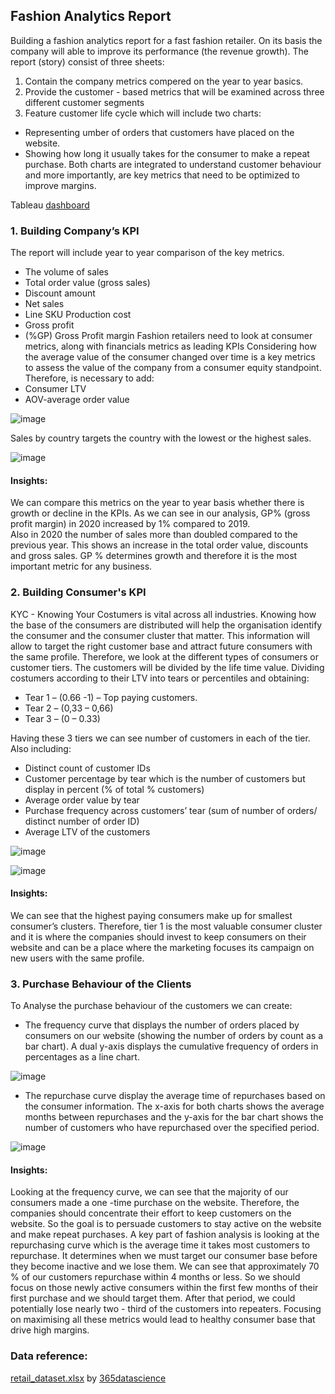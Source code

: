 ## Fashion Analytics Report

Building a fashion analytics report for a fast fashion retailer. On its basis the company will able to improve its performance (the revenue growth). 
The report (story) consist of three sheets:
1.	Contain the company metrics compered on the year to year basics.
2.	Provide the customer - based metrics that will be examined across three different customer segments 
3.	Feature customer life cycle which will include two charts: 
- Representing umber of orders that customers have placed on the website. 
- Showing how long it usually takes for the consumer to make a repeat purchase. 
Both charts are integrated to understand customer behaviour and more importantly, are key metrics that need to be optimized to improve margins.

Tableau [dashboard](https://public.tableau.com/app/profile/iwona8604/viz/Dashboard2_16367179471510/Dashboard1?publish=yes )

### 1.	Building Company’s KPI 

The report will include year to year comparison of the key metrics.
-	The volume of sales 
-	Total order value (gross sales)
-	Discount amount
-	Net sales 
-	Line SKU Production cost 
-	Gross profit 
-	(%GP) Gross Profit margin 
Fashion retailers need to look at consumer metrics, along with financials metrics as leading KPIs
Considering how the average value of the consumer changed over time is a key metrics to assess the value of the company from a consumer equity standpoint. Therefore, is necessary to add:
-	Consumer LTV
-	AOV-average order value 

![image](https://user-images.githubusercontent.com/85560182/161405182-846a0c3a-6214-4628-aede-cb01d4df6c8a.png)

Sales by country targets the country with the lowest or the highest sales. 

![image](https://user-images.githubusercontent.com/85560182/161405178-640992f3-b97e-40c0-8739-099f28c84725.png)

#### Insights:
We can compare this metrics on the year to year basis whether there is growth or decline in the KPIs. As we can see in our analysis, GP% (gross profit margin) in 2020 increased by 1% compared to 2019.  
Also in 2020 the number of sales more than doubled compared to the previous year.  This shows an increase in the total order value, discounts and gross sales.
GP % determines growth and therefore it is the most important metric for any business.


### 2. Building Consumer's KPI

KYC - Knowing Your Costumers is vital across all industries. Knowing how the base of the consumers are distributed will help the organisation identify the consumer and the consumer cluster that matter. This information will allow to target the right customer base and attract future consumers with the same profile. 
Therefore, we look at the different types of consumers or customer tiers. The customers will be divided by the life time value.
Dividing costumers according to their LTV into tears or percentiles and obtaining:
- Tear 1 – (0.66 -1) – Top paying customers.	
- Tear 2 – (0,33 – 0,66)
- Tear 3 – (0 – 0.33)
	 
Having these 3 tiers we can see number of customers in each of the tier. 
Also including:
- Distinct count of customer IDs  
-  Customer percentage by tear which is the number of customers but display in percent (% of total % customers)
- Average order value by tear
- Purchase frequency across customers’ tear (sum of number of orders/ distinct number of order ID)
- Average LTV of the customers  

![image](https://user-images.githubusercontent.com/85560182/161405240-44764219-49ec-4b2f-90a8-916440882226.png)

![image](https://user-images.githubusercontent.com/85560182/161405257-6cbc2652-cfc5-469f-a24b-4332eb5e48f4.png)

#### Insights:
We can see that the highest paying consumers make up for smallest consumer’s clusters. Therefore, tier 1 is the most valuable consumer cluster and it is where the companies should invest to keep consumers on their website and can be a place where the marketing focuses its campaign on new users with the same profile.

### 3. Purchase Behaviour of the Clients

To Analyse the purchase behaviour of the customers we can create:
- The frequency curve that displays the number of orders placed by consumers on our website (showing the number of orders by count as a bar chart). A dual y-axis displays the cumulative frequency of orders in percentages as a line chart.
	
![image](https://user-images.githubusercontent.com/85560182/161405273-44f83964-1076-4153-8c2a-61da93ccfcdb.png)

- The repurchase curve display the average time of repurchases based on the consumer information. The x-axis for both charts shows the average months between repurchases and the y-axis for the bar chart shows the number of customers who have repurchased over the specified period. 
	
![image](https://user-images.githubusercontent.com/85560182/161405282-bf9b4e58-7e76-4403-8e44-5657517e443c.png)

#### Insights:
Looking at the frequency curve, we can see that the majority of our consumers made a one -time purchase on the website. Therefore, the companies should concentrate their effort to keep customers on the website. So the goal is to persuade customers to stay active on the website and make repeat purchases.
A key part of fashion analysis is looking at the repurchasing curve which is the average time it takes most customers to repurchase.  It determines when we must target our consumer base before they become inactive and we lose them. We can see that approximately 70 % of our customers repurchase within 4 months or less. So we should focus on those newly active consumers within the first few months of their first purchase and we should target them. After that period, we could potentially lose nearly two - third of the customers into repeaters. 
Focusing on maximising all these metrics would lead to healthy consumer base that drive high margins.

### Data reference:
[retail_dataset.xlsx](https://github.com/IwonaV/Fashion-analytics-report/blob/main/retail_dataset.xlsx) by [365datascience](https://learn.365datascience.com/)

